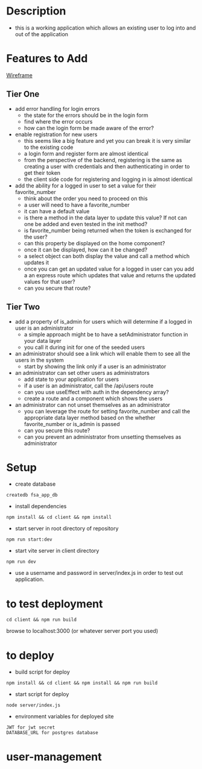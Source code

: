 # Description

- this is a working application which allows an existing user to log into and out of the application

# Features to Add

<a href='https://github.com/FullstackAcademy/fs_vite_express_template/blob/main/wireframe.png'>Wireframe</a>

## Tier One

- add error handling for login errors
  - the state for the errors should be in the login form
  - find where the error occurs
  - how can the login form be made aware of the error?
- enable registration for new users
  - this seems like a big feature and yet you can break it is very similar to the existing code
  - a login form and register form are almost identical
  - from the perspective of the backend, registering is the same as creating a user with credentials and then authenticating in order to get their token
  - the client side code for registering and logging in is almost identical
- add the ability for a logged in user to set a value for their favorite_number
  - think about the order you need to proceed on this
  - a user will need to have a favorite_number
  - it can have a default value
  - is there a method in the data layer to update this value? If not can one be added and even tested in the init method?
  - is favorite_number being returned when the token is exchanged for the user? 
  - can this property be displayed on the home component?
  - once it can be displayed, how can it be changed?
  - a select object can both display the value and call a method which updates it
  - once you can get an updated value for a logged in user can you add a an express route which updates that value and returns the updated values for that user?
  - can you secure that route?

## Tier Two
- add a property of is_admin for users which will determine if a logged in user is an administrator
  - a simple approach might be to have a setAdministrator function in your data layer
  - you call it during init for one of the seeded users 
- an administrator should see a link which will enable them to see all the users in the system
  - start by showing the link only if a user is an administrator
- an administrator can set other users as administrators
  - add state to your application for users
  - if a user is an administrator, call the /api/users route
  - can you use useEffect with auth in the dependency array?
  - create a route and a component which shows the users
- an administrator can not unset themselves as an administrator
  - you can leverage the route for setting favorite_number and call the appropriate data layer method based on the whether favorite_number or is_admin is passed
  - can you secure this route?
  - can you prevent an administrator from unsetting themselves as administrator

# Setup

- create database

```
createdb fsa_app_db
```

- install dependencies

```
npm install && cd client && npm install
```

- start server in root directory of repository
```
npm run start:dev
```

- start vite server in client directory

```
npm run dev
```

- use a username and password in server/index.js in order to test out application.

# to test deployment
```
cd client && npm run build
```

browse to localhost:3000 (or whatever server port you used)

# to deploy
- build script for deploy

```
npm install && cd client && npm install && npm run build

```
- start script for deploy 

```
node server/index.js

```

- environment variables for deployed site

```
JWT for jwt secret
DATABASE_URL for postgres database
```

# user-management
